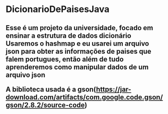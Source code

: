 # DicionarioDePaisesJava

<h2>Esse é um projeto da universidade, focado em ensinar a estrutura de dados dicionário
Usaremos o hashmap e eu usarei um arquivo json para obter as informações de paises que falem portugues, então além de tudo aprenderemos como manipular dados de um arquivo json

A biblioteca usada é a gson(https://jar-download.com/artifacts/com.google.code.gson/gson/2.8.2/source-code)
</h2>
